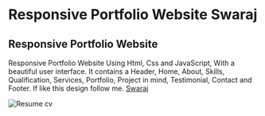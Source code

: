 # Responsive Portfolio Website Swaraj
## Responsive Portfolio Website
Responsive Portfolio Website Using Html, Css and JavaScript, With a beautiful user interface. It contains a Header, Home, About, Skills, Qualification, Services, Portfolio, Project in mind, Testimonial, Contact and Footer.
If like this design follow me. [Swaraj](https://github.com/Swaraj40)

![Resume cv](/Portfolio_preview.psd)
